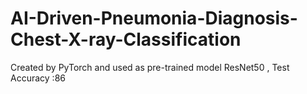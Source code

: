# AI-Driven-Pneumonia-Diagnosis-Chest-X-ray-Classification
Created by PyTorch  and used as pre-trained model  ResNet50  , Test Accuracy :86 
